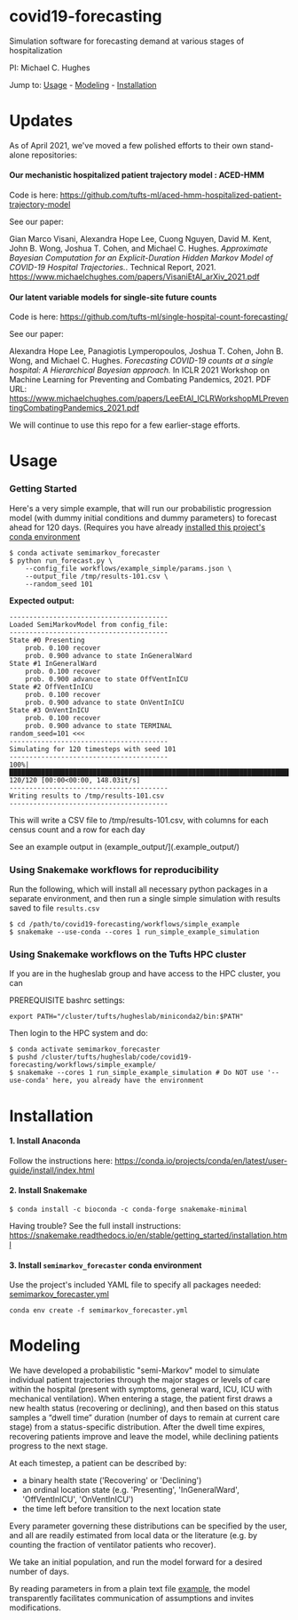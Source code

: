 # covid19-forecasting

Simulation software for forecasting demand at various stages of hospitalization

PI: Michael C. Hughes

Jump to: [Usage](#usage) - [Modeling](#modeling) - [Installation](#installation)

# Updates

As of April 2021, we've moved a few polished efforts to their own stand-alone repositories:

#### Our mechanistic hospitalized patient trajectory model : ACED-HMM

Code is here: https://github.com/tufts-ml/aced-hmm-hospitalized-patient-trajectory-model

See our paper:

Gian Marco Visani, Alexandra Hope Lee, Cuong Nguyen, David M. Kent, John B. Wong, Joshua T. Cohen, and Michael C. Hughes. <i>Approximate Bayesian Computation for an Explicit-Duration Hidden Markov Model of COVID-19 Hospital Trajectories.</i>. Technical Report, 2021. <a href="https://www.michaelchughes.com/papers/VisaniEtAl_arXiv_2021.pdf">https://www.michaelchughes.com/papers/VisaniEtAl_arXiv_2021.pdf</a>

#### Our latent variable models for single-site future counts

Code is here: https://github.com/tufts-ml/single-hospital-count-forecasting/

See our paper:

Alexandra Hope Lee, Panagiotis Lymperopoulos, Joshua T. Cohen, John B. Wong, and Michael C. Hughes. <i> Forecasting COVID-19 counts at a single hospital: A Hierarchical Bayesian approach. </i> In ICLR 2021 Workshop on Machine Learning for Preventing and Combating Pandemics, 2021. PDF URL: <a href="https://www.michaelchughes.com/papers/LeeEtAl_ICLRWorkshopMLPreventingCombatingPandemics_2021.pdf">https://www.michaelchughes.com/papers/LeeEtAl_ICLRWorkshopMLPreventingCombatingPandemics_2021.pdf</a>



We will continue to use this repo for a few earlier-stage efforts.

# Usage

### Getting Started

Here's a very simple example, that will run our probabilistic progression model (with dummy initial conditions and dummy parameters) to forecast ahead for 120 days. (Requires you have already [installed this project's conda environment](#installation)

```console
$ conda activate semimarkov_forecaster
$ python run_forecast.py \
    --config_file workflows/example_simple/params.json \
    --output_file /tmp/results-101.csv \
    --random_seed 101
```

**Expected output:**
```console
----------------------------------------
Loaded SemiMarkovModel from config_file:
----------------------------------------
State #0 Presenting
    prob. 0.100 recover
    prob. 0.900 advance to state InGeneralWard
State #1 InGeneralWard
    prob. 0.100 recover
    prob. 0.900 advance to state OffVentInICU
State #2 OffVentInICU
    prob. 0.100 recover
    prob. 0.900 advance to state OnVentInICU
State #3 OnVentInICU
    prob. 0.100 recover
    prob. 0.900 advance to state TERMINAL
random_seed=101 <<<
----------------------------------------
Simulating for 120 timesteps with seed 101
----------------------------------------
100%|██████████████████████████████████████████████████████████████████████████████| 120/120 [00:00<00:00, 148.03it/s]
----------------------------------------
Writing results to /tmp/results-101.csv
----------------------------------------
```

This will write a CSV file to /tmp/results-101.csv, with columns for each census count and a row for each day

See an example output in (example_output/](.example_output/)

### Using Snakemake workflows for reproducibility

Run the following, which will install all necessary python packages in a separate environment, and then run a single simple simulation with results saved to file `results.csv`

```
$ cd /path/to/covid19-forecasting/workflows/simple_example
$ snakemake --use-conda --cores 1 run_simple_example_simulation
```

### Using Snakemake workflows on the Tufts HPC cluster

If you are in the hugheslab group and have access to the HPC cluster, you can 

PREREQUISITE bashrc settings:
```
export PATH="/cluster/tufts/hugheslab/miniconda2/bin:$PATH"
```

Then login to the HPC system and do:
```
$ conda activate semimarkov_forecaster
$ pushd /cluster/tufts/hugheslab/code/covid19-forecasting/workflows/simple_example/
$ snakemake --cores 1 run_simple_example_simulation # Do NOT use '--use-conda' here, you already have the environment
```


# Installation

#### 1. Install Anaconda

Follow the instructions here: <https://conda.io/projects/conda/en/latest/user-guide/install/index.html>

#### 2. Install Snakemake

```
$ conda install -c bioconda -c conda-forge snakemake-minimal
```
Having trouble? See the full install instructions: <https://snakemake.readthedocs.io/en/stable/getting_started/installation.html>

#### 3. Install `semimarkov_forecaster` conda environment

Use the project's included YAML file to specify all packages needed: [semimarkov_forecaster.yml](./semimarkov_forecaster.yml)
```
conda env create -f semimarkov_forecaster.yml
```


# Modeling

We have developed a probabilistic "semi-Markov" model to simulate individual patient trajectories through the major stages or levels of care within the hospital (present with symptoms, general ward, ICU, ICU with mechanical ventilation). When entering a stage, the patient first draws a new health status (recovering or declining), and then based on this status samples a “dwell time” duration (number of days to remain at current care stage) from a status-specific distribution. After the dwell time expires, recovering patients improve and leave the model, while declining patients progress to the next stage.

At each timestep, a patient can be described by:
* a binary health state ('Recovering' or 'Declining')
* an ordinal location state (e.g. 'Presenting', 'InGeneralWard', 'OffVentInICU', 'OnVentInICU')
* the time left before transition to the next location state

Every parameter governing these distributions can be specified by the user, and all are readily estimated from local data or the literature (e.g. by counting the fraction of ventilator patients who recover).

We take an initial population, and run the model forward for a desired number of days.

By reading parameters in from a plain text file [example](./workflows/example_simple/params.json), the model transparently facilitates communication of assumptions and invites modifications.
